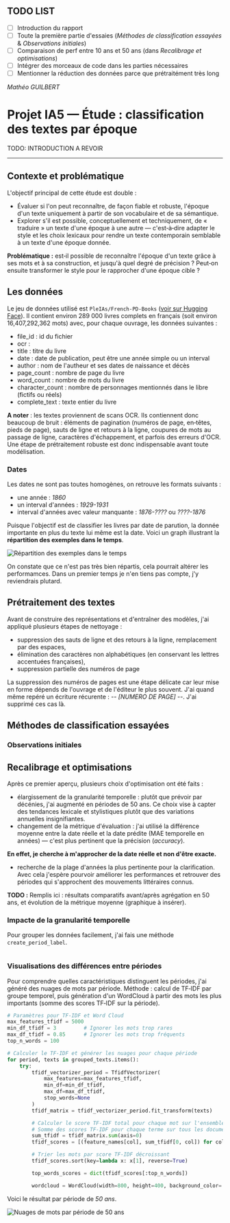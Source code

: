 ## TODO LIST

- [ ] Introduction du rapport
- [ ] Toute la première partie d'essaies (*Méthodes de classification essayées* & *Observations initiales*)
- [ ] Comparaison de perf entre 10 ans et 50 ans (dans *Recalibrage et optimisations*)
- [ ] Intégrer des morceaux de code dans les parties nécessaires
- [ ] Mentionner la réduction des données parce que prétraitément très long

*Mathéo GUILBERT*

# Projet IA5 — Étude : classification des textes par époque

TODO: INTRODUCTION A REVOIR

---

## Contexte et problématique

L'objectif principal de cette étude est double :

- Évaluer si l'on peut reconnaître, de façon fiable et robuste, l'époque d'un texte uniquement à partir de son vocabulaire et de sa sémantique.
- Explorer s'il est possible, conceptuellement et techniquement, de « traduire » un texte d'une époque à une autre — c'est‑à‑dire adapter le style et les choix lexicaux pour rendre un texte contemporain semblable à un texte d'une époque donnée.

**Problématique :** est‑il possible de reconnaître l'époque d'un texte grâce à ses mots et à sa construction, et jusqu'à quel degré de précision ? Peut‑on ensuite transformer le style pour le rapprocher d'une époque cible ?

## Les données

Le jeu de données utilisé est `PleIAs/French-PD-Books` ([voir sur Hugging Face](https://huggingface.co/datasets/PleIAs/French-PD-Books)). Il contient environ 289 000 livres complets en français (soit environ 16,407,292,362 mots) avec, pour chaque ouvrage, les données suivantes :

* file_id : id du fichier
* ocr : 
* title : titre du livre
* date : date de publication, peut être une année simple ou un interval
* author : nom de l'autheur et ses dates de naissance et décès
* page_count : nombre de page du livre
* word_count : nombre de mots du livre
* character_count : nombre de personnages mentionnés dans le libre (fictifs ou réels)
* complete_text : texte entier du livre

**A noter** : les textes proviennent de scans OCR. Ils contiennent donc beaucoup de bruit : éléments de pagination (numéros de page, en‑têtes, pieds de page), sauts de ligne et retours à la ligne, coupures de mots au passage de ligne, caractères d'échappement, et parfois des erreurs d'OCR. Une étape de prétraitement robuste est donc indispensable avant toute modélisation.

### Dates

Les dates ne sont pas toutes homogènes, on retrouve les formats suivants :

* une année : *1860*
* un interval d'années : *1929-1931*
* interval d'années avec valeur manquante : *1876-????* ou *????-1876*

Puisque l'objectif est de classifier les livres par date de parution, la donnée importante en plus du texte lui même est la date. Voici un graph illustrant la **répartition des exemples dans le temps**.

![Répartition des exemples dans le temps](images/repartition-exemples-dans-le-temps.png)

On constate que ce n'est pas très bien répartis, cela pourrait altérer les performamces. Dans un premier temps je n'en tiens pas compte, j'y reviendrais plutard.

## Prétraitement des textes

Avant de construire des représentations et d'entraîner des modèles, j'ai appliqué plusieurs étapes de nettoyage :

* suppression des sauts de ligne et des retours à la ligne, remplacement par des espaces,
* élimination des caractères non alphabétiques (en conservant les lettres accentuées françaises),
* suppression partielle des numéros de page

La suppression des numéros de pages est une étape délicate car leur mise en forme dépends de l'ouvrage et de l'éditeur le plus souvent. J'ai quand même repéré un écriture récurente : *-- [NUMERO DE PAGE] --*. J'ai supprimé ces cas là.

## Méthodes de classification essayées


### Observations initiales


## Recalibrage et optimisations

Après ce premier aperçu, plusieurs choix d'optimisation ont été faits :

* élargissement de la granularité temporelle : plutôt que prévoir par décénies, j'ai augmenté en périodes de 50 ans. Ce choix vise à capter des tendances lexicale et stylistiques plutôt que des variations annuelles insignifiantes.
* changement de la métrique d'évaluation : j'ai utilisé la différence moyenne entre la date réelle et la date prédite (MAE temporelle en années) — c'est plus pertinent que la précision (*accuracy*).

**En effet, je cherche à m'approcher de la date réelle et non d'être exacte.**

* recherche de la plage d'années la plus pertinente pour la clarification. Avec cela j'espère pourvoir améliorer les performances et retrouver des périodes qui s'approchent des mouvements littéraires connus.

**TODO :** Remplis ici : résultats comparatifs avant/après agrégation en 50 ans, et évolution de la métrique moyenne (graphique à insérer).

### Impacte de la granularité temporelle

Pour grouper les données facilement, j'ai fais une méthode `create_period_label`.

```py

```

### Visualisations des différences entre périodes

Pour comprendre quelles caractéristiques distinguent les périodes, j'ai généré des nuages de mots par période. Méthode : calcul de TF‑IDF par groupe temporel, puis génération d'un WordCloud à partir des mots les plus importants (somme des scores TF‑IDF sur la période).

```py
# Paramètres pour TF-IDF et Word Cloud
max_features_tfidf = 5000
min_df_tfidf = 3         # Ignorer les mots trop rares
max_df_tfidf = 0.85      # Ignorer les mots trop fréquents
top_n_words = 100

# Calculer le TF-IDF et générer les nuages pour chaque période
for period, texts in grouped_texts.items():
    try:
        tfidf_vectorizer_period = TfidfVectorizer(
            max_features=max_features_tfidf,
            min_df=min_df_tfidf,
            max_df=max_df_tfidf,
            stop_words=None
        )
        tfidf_matrix = tfidf_vectorizer_period.fit_transform(texts)

        # Calculer le score TF-IDF total pour chaque mot sur l'ensemble des textes de la période
        # Somme des scores TF-IDF pour chaque terme sur tous les documents de la période
        sum_tfidf = tfidf_matrix.sum(axis=0)
        tfidf_scores = [(feature_names[col], sum_tfidf[0, col]) for col in range(sum_tfidf.shape[1])]

        # Trier les mots par score TF-IDF décroissant
        tfidf_scores.sort(key=lambda x: x[1], reverse=True)

        top_words_scores = dict(tfidf_scores[:top_n_words])

        wordcloud = WordCloud(width=800, height=400, background_color='white').generate_from_frequencies(top_words_scores)
```

Voici le résultat par période de *50 ans*.

![Nuages de mots par période de 50 ans](images/nuages-mots-periode-50-ans.png)